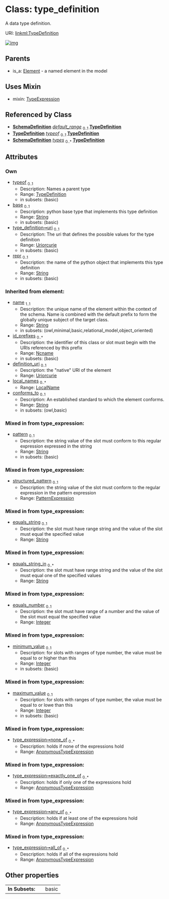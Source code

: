 
# Class: type_definition


A data type definition.

URI: [linkml:TypeDefinition](https://w3id.org/linkml/TypeDefinition)


[![img](https://yuml.me/diagram/nofunky;dir:TB/class/[TypeExpression],[TypeDefinition]<typeof%200..1-%20[TypeDefinition&#124;base:string%20%3F;uri:uriorcurie%20%3F;repr:string%20%3F;pattern:string%20%3F;equals_string:string%20%3F;equals_string_in:string%20*;equals_number:integer%20%3F;minimum_value:integer%20%3F;maximum_value:integer%20%3F;name(i):string;id_prefixes(i):ncname%20*;definition_uri(i):uriorcurie%20%3F;conforms_to(i):string%20%3F;description(i):string%20%3F;title(i):string%20%3F;deprecated(i):string%20%3F;todos(i):string%20*;notes(i):string%20*;comments(i):string%20*;from_schema(i):uri%20%3F;imported_from(i):string%20%3F;source(i):uriorcurie%20%3F;in_language(i):string%20%3F;see_also(i):uriorcurie%20*;deprecated_element_has_exact_replacement(i):uriorcurie%20%3F;deprecated_element_has_possible_replacement(i):uriorcurie%20%3F;aliases(i):string%20*;mappings(i):uriorcurie%20*;exact_mappings(i):uriorcurie%20*;close_mappings(i):uriorcurie%20*;related_mappings(i):uriorcurie%20*;narrow_mappings(i):uriorcurie%20*;broad_mappings(i):uriorcurie%20*;rank(i):integer%20%3F],[SchemaDefinition]-%20default_range%200..1>[TypeDefinition],[SchemaDefinition]++-%20types%200..*>[TypeDefinition],[TypeDefinition]uses%20-.->[TypeExpression],[Element]^-[TypeDefinition],[SubsetDefinition],[StructuredAlias],[SchemaDefinition],[PatternExpression],[LocalName],[Extension],[Example],[Element],[AnonymousTypeExpression],[Annotation],[AltDescription])](https://yuml.me/diagram/nofunky;dir:TB/class/[TypeExpression],[TypeDefinition]<typeof%200..1-%20[TypeDefinition&#124;base:string%20%3F;uri:uriorcurie%20%3F;repr:string%20%3F;pattern:string%20%3F;equals_string:string%20%3F;equals_string_in:string%20*;equals_number:integer%20%3F;minimum_value:integer%20%3F;maximum_value:integer%20%3F;name(i):string;id_prefixes(i):ncname%20*;definition_uri(i):uriorcurie%20%3F;conforms_to(i):string%20%3F;description(i):string%20%3F;title(i):string%20%3F;deprecated(i):string%20%3F;todos(i):string%20*;notes(i):string%20*;comments(i):string%20*;from_schema(i):uri%20%3F;imported_from(i):string%20%3F;source(i):uriorcurie%20%3F;in_language(i):string%20%3F;see_also(i):uriorcurie%20*;deprecated_element_has_exact_replacement(i):uriorcurie%20%3F;deprecated_element_has_possible_replacement(i):uriorcurie%20%3F;aliases(i):string%20*;mappings(i):uriorcurie%20*;exact_mappings(i):uriorcurie%20*;close_mappings(i):uriorcurie%20*;related_mappings(i):uriorcurie%20*;narrow_mappings(i):uriorcurie%20*;broad_mappings(i):uriorcurie%20*;rank(i):integer%20%3F],[SchemaDefinition]-%20default_range%200..1>[TypeDefinition],[SchemaDefinition]++-%20types%200..*>[TypeDefinition],[TypeDefinition]uses%20-.->[TypeExpression],[Element]^-[TypeDefinition],[SubsetDefinition],[StructuredAlias],[SchemaDefinition],[PatternExpression],[LocalName],[Extension],[Example],[Element],[AnonymousTypeExpression],[Annotation],[AltDescription])

## Parents

 *  is_a: [Element](Element.md) - a named element in the model

## Uses Mixin

 *  mixin: [TypeExpression](TypeExpression.md)

## Referenced by Class

 *  **[SchemaDefinition](SchemaDefinition.md)** *[default_range](default_range.md)*  <sub>0..1</sub>  **[TypeDefinition](TypeDefinition.md)**
 *  **[TypeDefinition](TypeDefinition.md)** *[typeof](typeof.md)*  <sub>0..1</sub>  **[TypeDefinition](TypeDefinition.md)**
 *  **[SchemaDefinition](SchemaDefinition.md)** *[types](types.md)*  <sub>0..\*</sub>  **[TypeDefinition](TypeDefinition.md)**

## Attributes


### Own

 * [typeof](typeof.md)  <sub>0..1</sub>
     * Description: Names a parent type
     * Range: [TypeDefinition](TypeDefinition.md)
     * in subsets: (basic)
 * [base](base.md)  <sub>0..1</sub>
     * Description: python base type that implements this type definition
     * Range: [String](String.md)
     * in subsets: (basic)
 * [type_definition➞uri](type_uri.md)  <sub>0..1</sub>
     * Description: The uri that defines the possible values for the type definition
     * Range: [Uriorcurie](Uriorcurie.md)
     * in subsets: (basic)
 * [repr](repr.md)  <sub>0..1</sub>
     * Description: the name of the python object that implements this type definition
     * Range: [String](String.md)
     * in subsets: (basic)

### Inherited from element:

 * [name](name.md)  <sub>1..1</sub>
     * Description: the unique name of the element within the context of the schema.  Name is combined with the default prefix to form the globally unique subject of the target class.
     * Range: [String](String.md)
     * in subsets: (owl,minimal,basic,relational_model,object_oriented)
 * [id_prefixes](id_prefixes.md)  <sub>0..\*</sub>
     * Description: the identifier of this class or slot must begin with the URIs referenced by this prefix
     * Range: [Ncname](Ncname.md)
     * in subsets: (basic)
 * [definition_uri](definition_uri.md)  <sub>0..1</sub>
     * Description: the "native" URI of the element
     * Range: [Uriorcurie](Uriorcurie.md)
 * [local_names](local_names.md)  <sub>0..\*</sub>
     * Range: [LocalName](LocalName.md)
 * [conforms_to](conforms_to.md)  <sub>0..1</sub>
     * Description: An established standard to which the element conforms.
     * Range: [String](String.md)
     * in subsets: (owl,basic)

### Mixed in from type_expression:

 * [pattern](pattern.md)  <sub>0..1</sub>
     * Description: the string value of the slot must conform to this regular expression expressed in the string
     * Range: [String](String.md)
     * in subsets: (basic)

### Mixed in from type_expression:

 * [structured_pattern](structured_pattern.md)  <sub>0..1</sub>
     * Description: the string value of the slot must conform to the regular expression in the pattern expression
     * Range: [PatternExpression](PatternExpression.md)

### Mixed in from type_expression:

 * [equals_string](equals_string.md)  <sub>0..1</sub>
     * Description: the slot must have range string and the value of the slot must equal the specified value
     * Range: [String](String.md)

### Mixed in from type_expression:

 * [equals_string_in](equals_string_in.md)  <sub>0..\*</sub>
     * Description: the slot must have range string and the value of the slot must equal one of the specified values
     * Range: [String](String.md)

### Mixed in from type_expression:

 * [equals_number](equals_number.md)  <sub>0..1</sub>
     * Description: the slot must have range of a number and the value of the slot must equal the specified value
     * Range: [Integer](Integer.md)

### Mixed in from type_expression:

 * [minimum_value](minimum_value.md)  <sub>0..1</sub>
     * Description: for slots with ranges of type number, the value must be equal to or higher than this
     * Range: [Integer](Integer.md)
     * in subsets: (basic)

### Mixed in from type_expression:

 * [maximum_value](maximum_value.md)  <sub>0..1</sub>
     * Description: for slots with ranges of type number, the value must be equal to or lowe than this
     * Range: [Integer](Integer.md)
     * in subsets: (basic)

### Mixed in from type_expression:

 * [type_expression➞none_of](type_expression_none_of.md)  <sub>0..\*</sub>
     * Description: holds if none of the expressions hold
     * Range: [AnonymousTypeExpression](AnonymousTypeExpression.md)

### Mixed in from type_expression:

 * [type_expression➞exactly_one_of](type_expression_exactly_one_of.md)  <sub>0..\*</sub>
     * Description: holds if only one of the expressions hold
     * Range: [AnonymousTypeExpression](AnonymousTypeExpression.md)

### Mixed in from type_expression:

 * [type_expression➞any_of](type_expression_any_of.md)  <sub>0..\*</sub>
     * Description: holds if at least one of the expressions hold
     * Range: [AnonymousTypeExpression](AnonymousTypeExpression.md)

### Mixed in from type_expression:

 * [type_expression➞all_of](type_expression_all_of.md)  <sub>0..\*</sub>
     * Description: holds if all of the expressions hold
     * Range: [AnonymousTypeExpression](AnonymousTypeExpression.md)

## Other properties

|  |  |  |
| --- | --- | --- |
| **In Subsets:** | | basic |

